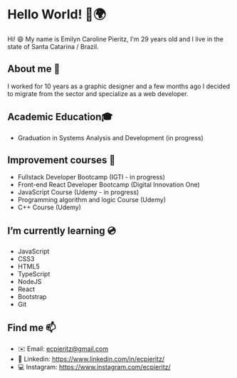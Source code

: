 # Hello World! 👋🌍

Hi! 😄 My name is Emilyn Caroline Pieritz, I'm 29 years old and I live in the state of Santa Catarina / Brazil. 

## About me 🔮
I worked for 10 years as a graphic designer and a few months ago I decided to migrate from the sector and specialize as a web developer.

## Academic Education🎓
- Graduation in Systems Analysis and Development (in progress)

## Improvement courses 📘
- Fullstack Developer Bootcamp (IGTI - in progress)
- Front-end React Developer Bootcamp (Digital Innovation One)
- JavaScript Course (Udemy - in progress)
- Programming algorithm and logic Course (Udemy)
- C++ Course (Udemy)

## I’m currently learning 💿
- JavaScript
- CSS3
- HTML5
- TypeScript
- NodeJS
- React
- Bootstrap
- Git 

## Find me 📫 
- ✉️ Email: ecpieritz@gmail.com
- 💼 Linkedin: https://www.linkedin.com/in/ecpieritz/
- 💻 Instagram: https://www.instagram.com/ecpieritz/
